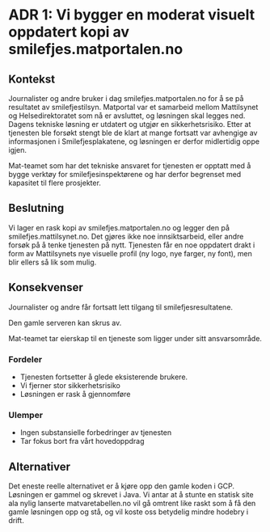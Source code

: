 # ADR 1: Vi bygger en moderat visuelt oppdatert kopi av smilefjes.matportalen.no

## Kontekst

Journalister og andre bruker i dag smilefjes.matportalen.no for å se på
resultatet av smilefjestilsyn. Matportal var et samarbeid mellom Mattilsynet og
Helsedirektoratet som nå er avsluttet, og løsningen skal legges ned. Dagens
tekniske løsning er utdatert og utgjør en sikkerhetsrisiko. Etter at tjenesten
ble forsøkt stengt ble de klart at mange fortsatt var avhengige av informasjonen
i Smilefjesplakatene, og løsningen er derfor midlertidig oppe igjen.

Mat-teamet som har det tekniske ansvaret for tjenesten er opptatt med å bygge
verktøy for smilefjesinspektørene og har derfor begrenset med kapasitet til
flere prosjekter.

## Beslutning

Vi lager en rask kopi av smilefjes.matportalen.no og legger den på
smilefjes.mattilsynet.no. Det gjøres ikke noe innsiktsarbeid, eller andre forsøk
på å tenke tjenesten på nytt. Tjenesten får en noe oppdatert drakt i form av
Mattilsynets nye visuelle profil (ny logo, nye farger, ny font), men blir ellers
så lik som mulig.

## Konsekvenser

Journalister og andre får fortsatt lett tilgang til smilefjesresultatene.

Den gamle serveren kan skrus av.

Mat-teamet tar eierskap til en tjeneste som ligger under sitt ansvarsområde.

### Fordeler

- Tjenesten fortsetter å glede eksisterende brukere.
- Vi fjerner stor sikkerhetsrisiko
- Løsningen er rask å gjennomføre

### Ulemper

- Ingen substansielle forbedringer av tjenesten
- Tar fokus bort fra vårt hovedoppdrag

## Alternativer

Det eneste reelle alternativet er å kjøre opp den gamle koden i GCP. Løsningen
er gammel og skrevet i Java. Vi antar at å stunte en statisk site ala nylig
lanserte matvaretabellen.no vil gå omtrent like raskt som å få den gamle
løsningen opp og stå, og vil koste oss betydelig mindre hodebry i drift.
